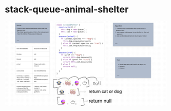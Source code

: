 # stack-queue-animal-shelter

![animal](../stack-queue-animal-shelter/stack-queue-animal-shelter.png)
